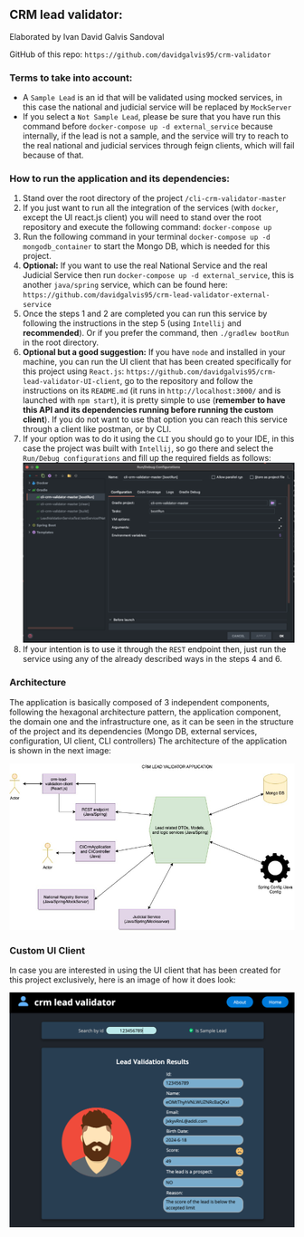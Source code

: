 ## CRM lead validator:
Elaborated by Ivan David Galvis Sandoval

GitHub of this repo: `https://github.com/davidgalvis95/crm-validator`

### **Terms to take into account:**

* A `Sample Lead` is an id that will be validated using mocked services, in this case the national and judicial service will be replaced by `MockServer` 
* If you select a `Not Sample Lead`, please be sure that you have run this command before `docker-compose up -d external_service` because internally, if the lead is not a sample, and the service will try to reach to the real national and judicial services through feign clients, which will fail because of that.

### **How to run the application and its dependencies:**

1) Stand over the root directory of the project `/cli-crm-validator-master`
2) If you just want to run all the integration of the services (with `docker`, except the UI react.js client) you will need to stand over the root repository and execute the following command: `docker-compose up`
3) Run the following command in your terminal `docker-compose up -d mongodb_container` to start the Mongo DB, which is needed for this project.
4) **Optional:** If you want to use the real National Service and the real Judicial Service then run `docker-compose up -d external_service`, this is another `java/spring` service, which can be found here: `https://github.com/davidgalvis95/crm-lead-validator-external-service` 
5) Once the steps 1 and 2 are completed you can run this service by following the instructions in the step 5 (using `Intellij` and **recommended**). Or if you prefer the command, then `./gradlew bootRun` in the root directory.
6) **Optional but a good suggestion:** If you have `node` and installed in your machine, you can run the UI client that has been created specifically for this project using `React.js`: `https://github.com/davidgalvis95/crm-lead-validator-UI-client`, go to the repository and follow the instructions on its `README.md` (it runs in `http://localhost:3000/` and is launched with `npm start`), it is pretty simple to use (**remember to have this API and its dependencies running before running the custom client**). If you do not want to use that option you can reach this service through a client like postman, or by CLI.
7) If your option was to do it using the `CLI` you should go to your IDE, in this case the project was built with `Intellij`, so go there and select the `Run/Debug configurations` and fill up the required fields as follows: ![src/main/resources/templates/idea-config.png](src/main/resources/templates/idea-config.png)
8) If your intention is to use it through the `REST` endpoint then, just run the service using any of the already described ways in the steps 4 and 6.

### **Architecture**

The application is basically composed of 3 independent components, following the hexagonal architecture pattern, the application component, the domain one and the infrastructure one, as it can be seen in the structure of the project and its dependencies (Mongo DB, external services, configuration, UI client, CLI controllers)
The architecture of the application is shown in the next image:

![src/main/resources/templates/crm-service-architecture.jpg](src/main/resources/templates/crm-service-architecture.jpg)

### **Custom UI Client**

In case you are interested in using the UI client that has been created for this project exclusively, here is an image of how it does look:

![src/main/resources/templates/client-layout.png](src/main/resources/templates/client-layout.png)



